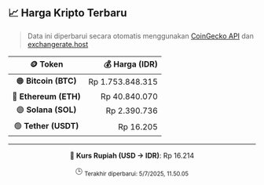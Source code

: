 

<!-- HARGA_KRIPTO -->
## 📈 Harga Kripto Terbaru

> Data ini diperbarui secara otomatis menggunakan [CoinGecko API](https://www.coingecko.com/) dan [exchangerate.host](https://exchangerate.host/)

<div align="center">

| 🪙 Token | 💰 Harga (IDR) |
|:------:|---------------:|
| 🟠 **Bitcoin (BTC)**   | Rp 1.753.848.315 |
| 🔵 **Ethereum (ETH)**  | Rp 40.840.070 |
| 🟣 **Solana (SOL)**    | Rp 2.390.736 |
| 🟢 **Tether (USDT)**   | Rp 16.205 |

---

💱 **Kurs Rupiah (USD → IDR)**: Rp 16.214

🕒 <sub>Terakhir diperbarui: 5/7/2025, 11.50.05</sub>

</div>
<!-- /HARGA_KRIPTO -->